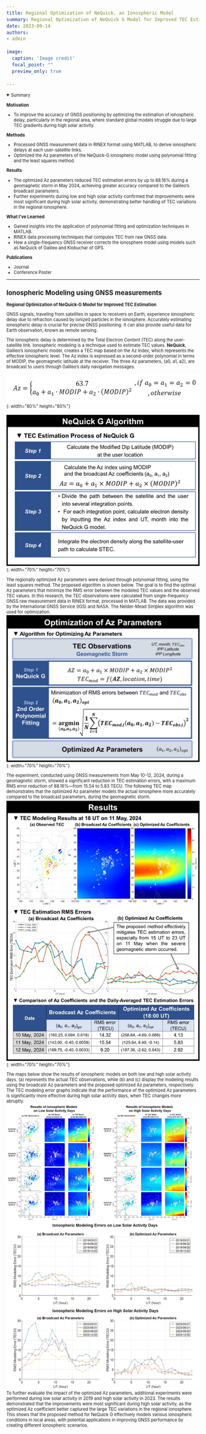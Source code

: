 ```yaml
---
title: Regional Optimization of NeQuick, an Ionospheric Model
summary: Regional Optimization of NeQuick G Model for Improved TEC Estimation using a least-squares method
date: 2023-09-14
authors: 
- admin

image:
  caption: 'Image credit'
  focal_point: ""
  preview_only: true

---
```

<span style="font-size:80%">

<details open>
  <summary>Summary</summary>

  **Motivation**
  - To improve the accuracy of GNSS positioning by optimizing the estimation of ionospheric delay, particularly in the regional area, where standard global models struggle due to large TEC gradients during high solar activity.

  **Methods**
  - Processed GNSS measurement data in RINEX format using MATLAB, to derive ionospheric delays at each user-satellite links.
  - Optimized the Az parameters of the NeQuick-G ionospheric model using polynomial fitting and the least squares method.


  **Results**
  - The optimized Az parameters reduced TEC estimation errors by up to 88.16% during a geomagnetic storm in May 2024, achieving greater accuracy compared to the Galileo’s broadcast parameters.
  - Further experiments during low and high solar activity confirmed that improvements were most significant during high solar activity, demonstrating better handling of TEC variations in the regional ionosphere.


  **What I’ve Learned**
  -  Gained insights into the application of polynomial fitting and optimization techniques in MATLAB.  
  - RINEX data processing techniques that computes TEC from raw GNSS data. 
  - How a single-frequency GNSS receiver corrects the ionosphere model using models such as NeQuick of Galileo and Klobuchar of GPS.

  **Publications**
  - Journal 
  - Conference Poster
</details>

---
## Ionospheric Modeling using GNSS measurements
**Regional Optimization of NeQuick-G Model for Improved TEC Estimation**

GNSS signals, traveling from satellites in space to receivers on Earth, experience ionospheric delay due to refraction caused by ionized particles in the ionosphere. Accurately estimating ionospheric delay is crucial for precise GNSS positioning. It can also provide useful data for Earth observation, known as remote sensing.

The ionospheric delay is determined by the Total Electron Content (TEC) along the user-satellite link. Ionospheric modeling is a technique used to estimate TEC values. **NeQuick**, Galileo’s ionospheric model, creates a TEC map based on the Az index, which represents the effective ionospheric level. The Az index is expressed as a second-order polynomial in terms of MODIP, the geomagnetic latitude at the receiver. The three Az parameters, (a0, a1, a2), are broadcast to users through Galileo’s daily navigation messages.

![ionosphere_az](./figures/iono_az.jpg){: width="80%" height="80%"}

![ionosphere_nequick](./figures/iono_nequick.jpg){: width="70%" height="70%"}

The regionally optimized Az parameters were derived through polynomial fitting, using the least squares method. The proposed algorithm is shown below. The goal is to find the optimal Az parameters that minimize the RMS error between the modeled TEC values and the observed TEC values. In this research, the TEC observations were calculated from single-frequency GNSS raw measurement data in RINEX format, processed in MATLAB. The data was provided by the International GNSS Service (IGS) and NASA. The Nelder-Mead Simplex algorithm was used for optimization.
![ionosphere_algorithm](./figures/iono_algorithm.jpg){: width="70%" height="70%"}

The experiment, conducted using GNSS measurements from May 10-12, 2024, during a geomagnetic storm, showed a significant reduction in TEC estimation errors, with a maximum RMS error reduction of 88.16%—from 15.54 to 5.83 TECU. The following TEC map demonstrates that the optimized Az parameter models the actual ionosphere more accurately compared to the broadcast parameters, during the geomagnetic storm.
![ionosphere_result](./figures/iono_result.jpg){: width="70%" height="70%"}

The maps below show the results of ionospheric models on both low and high solar activity days. (a) represents the actual TEC observations, while (b) and (c) display the modeling results using the broadcast Az parameters and the proposed optimized Az parameters, respectively. The TEC modeling error graphs indicate that the performance of the optimized Az parameters is significantly more effective during high solar activity days, when TEC changes more abruptly.
![ionosphere_map](./figures/iono_map.jpg)
![ionosphere_error](./figures/iono_error.jpg)
To further evaluate the impact of the optimized Az parameters, additional experiments were performed during low solar activity in 2019 and high solar activity in 2023. The results demonstrated that the improvements were most significant during high solar activity, as the optimized Az coefficient better captured the large TEC variations in the regional ionosphere. This shows that the proposed method for NeQuick G effectively models various ionospheric conditions in local areas, with potential applications in improving GNSS performance by creating different ionospheric scenarios.

</span>

